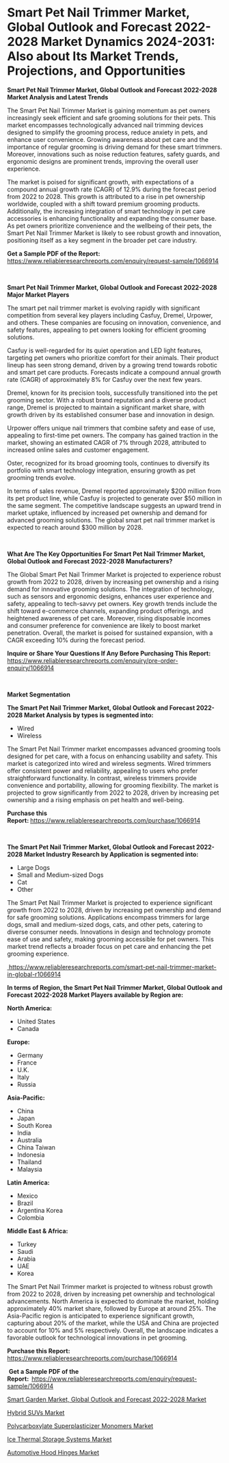 <p><h1>Smart Pet Nail Trimmer Market, Global Outlook and Forecast 2022-2028 Market Dynamics 2024-2031: Also about Its Market Trends, Projections, and Opportunities</h1></p><p><strong>Smart Pet Nail Trimmer Market, Global Outlook and Forecast 2022-2028 Market Analysis and Latest Trends</strong></p>
<p><p>The Smart Pet Nail Trimmer Market is gaining momentum as pet owners increasingly seek efficient and safe grooming solutions for their pets. This market encompasses technologically advanced nail trimming devices designed to simplify the grooming process, reduce anxiety in pets, and enhance user convenience. Growing awareness about pet care and the importance of regular grooming is driving demand for these smart trimmers. Moreover, innovations such as noise reduction features, safety guards, and ergonomic designs are prominent trends, improving the overall user experience.</p><p>The market is poised for significant growth, with expectations of a compound annual growth rate (CAGR) of 12.9% during the forecast period from 2022 to 2028. This growth is attributed to a rise in pet ownership worldwide, coupled with a shift toward premium grooming products. Additionally, the increasing integration of smart technology in pet care accessories is enhancing functionality and expanding the consumer base. As pet owners prioritize convenience and the wellbeing of their pets, the Smart Pet Nail Trimmer Market is likely to see robust growth and innovation, positioning itself as a key segment in the broader pet care industry.</p></p>
<p><strong>Get a Sample PDF of the Report:&nbsp;</strong> <a href="https://www.reliableresearchreports.com/enquiry/request-sample/1066914">https://www.reliableresearchreports.com/enquiry/request-sample/1066914</a></p>
<p>&nbsp;</p>
<p><strong>Smart Pet Nail Trimmer Market, Global Outlook and Forecast 2022-2028 Major Market Players</strong></p>
<p><p>The smart pet nail trimmer market is evolving rapidly with significant competition from several key players including Casfuy, Dremel, Urpower, and others. These companies are focusing on innovation, convenience, and safety features, appealing to pet owners looking for efficient grooming solutions.</p><p>Casfuy is well-regarded for its quiet operation and LED light features, targeting pet owners who prioritize comfort for their animals. Their product lineup has seen strong demand, driven by a growing trend towards robotic and smart pet care products. Forecasts indicate a compound annual growth rate (CAGR) of approximately 8% for Casfuy over the next few years.</p><p>Dremel, known for its precision tools, successfully transitioned into the pet grooming sector. With a robust brand reputation and a diverse product range, Dremel is projected to maintain a significant market share, with growth driven by its established consumer base and innovation in design.</p><p>Urpower offers unique nail trimmers that combine safety and ease of use, appealing to first-time pet owners. The company has gained traction in the market, showing an estimated CAGR of 7% through 2028, attributed to increased online sales and customer engagement.</p><p>Oster, recognized for its broad grooming tools, continues to diversify its portfolio with smart technology integration, ensuring growth as pet grooming trends evolve. </p><p>In terms of sales revenue, Dremel reported approximately $200 million from its pet product line, while Casfuy is projected to generate over $50 million in the same segment. The competitive landscape suggests an upward trend in market uptake, influenced by increased pet ownership and demand for advanced grooming solutions. The global smart pet nail trimmer market is expected to reach around $300 million by 2028.</p></p>
<p>&nbsp;</p>
<p><strong>What Are The Key Opportunities For Smart Pet Nail Trimmer Market, Global Outlook and Forecast 2022-2028 Manufacturers?</strong></p>
<p><p>The Global Smart Pet Nail Trimmer Market is projected to experience robust growth from 2022 to 2028, driven by increasing pet ownership and a rising demand for innovative grooming solutions. The integration of technology, such as sensors and ergonomic designs, enhances user experience and safety, appealing to tech-savvy pet owners. Key growth trends include the shift toward e-commerce channels, expanding product offerings, and heightened awareness of pet care. Moreover, rising disposable incomes and consumer preference for convenience are likely to boost market penetration. Overall, the market is poised for sustained expansion, with a CAGR exceeding 10% during the forecast period.</p></p>
<p><strong>Inquire or Share Your Questions If Any Before Purchasing This Report:</strong> <a href="https://www.reliableresearchreports.com/enquiry/pre-order-enquiry/1066914">https://www.reliableresearchreports.com/enquiry/pre-order-enquiry/1066914</a></p>
<p>&nbsp;</p>
<p><strong>Market Segmentation</strong></p>
<p><strong>The Smart Pet Nail Trimmer Market, Global Outlook and Forecast 2022-2028 Market Analysis by types is segmented into:</strong></p>
<p><ul><li>Wired</li><li>Wireless</li></ul></p>
<p><p>The Smart Pet Nail Trimmer market encompasses advanced grooming tools designed for pet care, with a focus on enhancing usability and safety. This market is categorized into wired and wireless segments. Wired trimmers offer consistent power and reliability, appealing to users who prefer straightforward functionality. In contrast, wireless trimmers provide convenience and portability, allowing for grooming flexibility. The market is projected to grow significantly from 2022 to 2028, driven by increasing pet ownership and a rising emphasis on pet health and well-being.</p></p>
<p><strong>Purchase this Report:&nbsp;</strong><a href="https://www.reliableresearchreports.com/purchase/1066914">https://www.reliableresearchreports.com/purchase/1066914</a></p>
<p>&nbsp;</p>
<p><strong>The Smart Pet Nail Trimmer Market, Global Outlook and Forecast 2022-2028 Market Industry Research by Application is segmented into:</strong></p>
<p><ul><li>Large Dogs</li><li>Small and Medium-sized Dogs</li><li>Cat</li><li>Other</li></ul></p>
<p><p>The Smart Pet Nail Trimmer Market is projected to experience significant growth from 2022 to 2028, driven by increasing pet ownership and demand for safe grooming solutions. Applications encompass trimmers for large dogs, small and medium-sized dogs, cats, and other pets, catering to diverse consumer needs. Innovations in design and technology promote ease of use and safety, making grooming accessible for pet owners. This market trend reflects a broader focus on pet care and enhancing the pet grooming experience.</p></p>
<p><a href="https://www.reliableresearchreports.com/smart-pet-nail-trimmer-market-in-global-r1066914">&nbsp;https://www.reliableresearchreports.com/smart-pet-nail-trimmer-market-in-global-r1066914</a></p>
<p><strong>In terms of Region, the Smart Pet Nail Trimmer Market, Global Outlook and Forecast 2022-2028 Market Players available by Region are:</strong></p>
<p>
    <p> <strong> North America: </strong>
        <ul>
            <li>United States</li>
            <li>Canada</li>
        </ul>
        </p> 
    <p> <strong> Europe: </strong>
        <ul>
            <li>Germany</li>
            <li>France</li>
            <li>U.K.</li>
            <li>Italy</li>
            <li>Russia</li>
        </ul>
        </p> 
    <p> <strong> Asia-Pacific: </strong>
        <ul>
            <li>China</li>
            <li>Japan</li>
            <li>South Korea</li>
            <li>India</li>
            <li>Australia</li>
            <li>China Taiwan</li>
            <li>Indonesia</li>
            <li>Thailand</li>
            <li>Malaysia</li>
        </ul>
        </p> 
    <p> <strong> Latin America: </strong>
        <ul>
            <li>Mexico</li>
            <li>Brazil</li>
            <li>Argentina Korea</li>
            <li>Colombia</li>
        </ul>
        </p> 
    <p> <strong> Middle East & Africa: </strong>
        <ul>
            <li>Turkey</li>
            <li>Saudi</li>
            <li>Arabia</li>
            <li>UAE</li>
            <li>Korea</li>
        </ul>
    </p>
    </p>
<p><p>The Smart Pet Nail Trimmer market is projected to witness robust growth from 2022 to 2028, driven by increasing pet ownership and technological advancements. North America is expected to dominate the market, holding approximately 40% market share, followed by Europe at around 25%. The Asia-Pacific region is anticipated to experience significant growth, capturing about 20% of the market, while the USA and China are projected to account for 10% and 5% respectively. Overall, the landscape indicates a favorable outlook for technological innovations in pet grooming.</p></p>
<p><strong>Purchase this Report: </strong><a href="https://www.reliableresearchreports.com/purchase/1066914">https://www.reliableresearchreports.com/purchase/1066914</a></p>
<p>&nbsp;<strong>Get a Sample PDF of the Report:&nbsp;&nbsp;</strong><a href="https://www.reliableresearchreports.com/enquiry/request-sample/1066914">https://www.reliableresearchreports.com/enquiry/request-sample/1066914</a></p>
<p><strong></strong></p>
<p><p><a href="https://github.com/GroverBarry/Market-Research-Report-List-7/blob/main/smart-garden-market-global-outlook-and-forecast-2022-2028-market.md">Smart Garden Market, Global Outlook and Forecast 2022-2028 Market</a></p><p><a href="https://medium.com/@raperang95/global-hybrid-suvs-market-sector-types-applications-market-player-strategies-regional-growth-38f757652552">Hybrid SUVs Market</a></p><p><a href="https://issuu.com/reportprime-2/docs/polycarboxylate-superplasticizer-mo_a0cb6a86ed46bb">Polycarboxylate Superplasticizer Monomers Market</a></p><p><a href="https://www.linkedin.com/pulse/ice-thermal-storage-systems-market-research-report-exploring-nj7ee?trackingId=w8lJ2KPIQ6KQ1L%2BS2%2B%2Fy1w%3D%3D">Ice Thermal Storage Systems Market</a></p><p><a href="https://www.linkedin.com/pulse/market-leaders-laggards-global-automotive-hood-hinges-trends-v3rrf?trackingId=Eui04TuiTXCu%2BqbcZOCBJg%3D%3D">Automotive Hood Hinges Market</a></p></p>